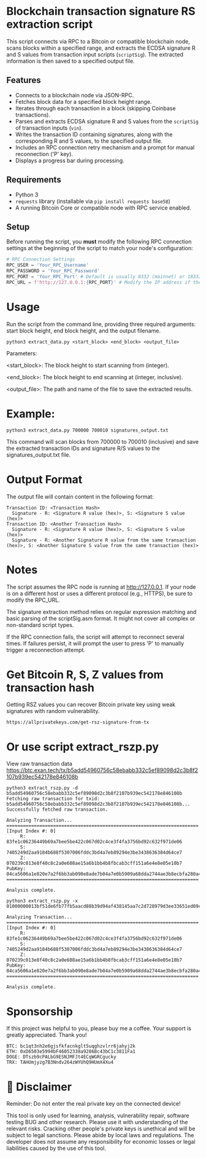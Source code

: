 # Blockchain transaction signature RS extraction script

This script connects via RPC to a Bitcoin or compatible blockchain node, scans blocks within a specified range, and extracts the ECDSA signature R and S values from transaction input scripts (`scriptSig`). The extracted information is then saved to a specified output file.

## Features

*   Connects to a blockchain node via JSON-RPC.
*   Fetches block data for a specified block height range.
*   Iterates through each transaction in a block (skipping Coinbase transactions).
*   Parses and extracts ECDSA signature R and S values from the `scriptSig` of transaction inputs (`vin`).
*   Writes the transaction ID containing signatures, along with the corresponding R and S values, to the specified output file.
*   Includes an RPC connection retry mechanism and a prompt for manual reconnection ('P' key).
*   Displays a progress bar during processing.

## Requirements

*   Python 3
*   `requests` library (installable via `pip install requests base58`)
*   A running Bitcoin Core or compatible node with RPC service enabled.

## Setup

Before running the script, you **must** modify the following RPC connection settings at the beginning of the script to match your node's configuration:

```python
# RPC Connection Settings
RPC_USER = 'Your_RPC_Username'
RPC_PASSWORD = 'Your_RPC_Password'
RPC_PORT = 'Your_RPC_Port' # Default is usually 8332 (mainnet) or 18332 (testnet)
RPC_URL = f'http://127.0.0.1:{RPC_PORT}' # Modify the IP address if the node is not on localhost
```
# Usage

Run the script from the command line, providing three required arguments: start block height, end block height, and the output filename.
```
python3 extract_data.py <start_block> <end_block> <output_file>
```



Parameters:

<start_block>: The block height to start scanning from (integer).

<end_block>: The block height to end scanning at (integer, inclusive).

<output_file>: The path and name of the file to save the extracted results.

# Example:
```
python3 extract_data.py 700000 700010 signatures_output.txt
```


This command will scan blocks from 700000 to 700010 (inclusive) and save the extracted transaction IDs and signature R/S values to the signatures_output.txt file.

# Output Format

The output file will contain content in the following format:
```
Transaction ID: <Transaction Hash>
  Signature - R: <Signature R value (hex)>, S: <Signature S value (hex)>
Transaction ID: <Another Transaction Hash>
  Signature - R: <Signature R value (hex)>, S: <Signature S value (hex)>
  Signature - R: <Another Signature R value from the same transaction (hex)>, S: <Another Signature S value from the same transaction (hex)>
```


# Notes

The script assumes the RPC node is running at http://127.0.0.1. If your node is on a different host or uses a different protocol (e.g., HTTPS), be sure to modify the RPC_URL.

The signature extraction method relies on regular expression matching and basic parsing of the scriptSig.asm format. It might not cover all complex or non-standard script types.

If the RPC connection fails, the script will attempt to reconnect several times. If failures persist, it will prompt the user to press 'P' to manually trigger a reconnection attempt.

# Get Bitcoin R, S, Z values from transaction hash

Getting RSZ values you can recover Bitcoin private key using weak signatures with random vulnerability.
```
https://allprivatekeys.com/get-rsz-signature-from-tx
```
# Or use script extract_rszp.py

View raw transaction data https://btc.exan.tech/tx/b5add54960756c58ebabb332c5ef89098d2c3b8f2107b939ec542178e846108b
```
python3 extract_rszp.py -d b5add54960756c58ebabb332c5ef89098d2c3b8f2107b939ec542178e846108b
Fetching raw transaction for txid: b5add54960756c58ebabb332c5ef89098d2c3b8f2107b939ec542178e846108b...
Successfully fetched raw transaction.

Analyzing Transaction...
======================================================================
[Input Index #: 0]
     R: 83fe1c06236449b69a7bee5be422c067d02c4ce3f4fa3756bd92c632f971de06
     S: 7405249d2aa9184b688f5307006fddc3bd4a7eb89294e3be3438636384d64ce7
     Z: 070239c013e8f40c8c2a0e608ae15a6b1bb4b8fbcab3cff151a6e4e8e05e10b7
PubKey: 04ca5606a1e820e7a2f6bb3ab090e8ade7b04a7e0b5909a68dda2744ae3b8ecbfa280a47639c811134d648e8ee8096c33b41611be509ebca837fbda10baaa1eb15
======================================================================

Analysis complete.

python3 extract_rszp.py -x 01000000013bf51de6fb77fb5aacd88b39d94af438145aa7c2d728979d3ee33651ed09c5fd000000008b48304502210083fe1c06236449b69a7bee5be422c067d02c4ce3f4fa3756bd92c632f971de0602207405249d2aa9184b688f5307006fddc3bd4a7eb89294e3be3438636384d64ce7014104ca5606a1e820e7a2f6bb3ab090e8ade7b04a7e0b5909a68dda2744ae3b8ecbfa280a47639c811134d648e8ee8096c33b41611be509ebca837fbda10baaa1eb15ffffffff01905f010000000000232103bec42e5d718b0e5b3853243c9bcf00dd671a335b0eb99fd8ca32f8d5784a9476ac00000000

Analyzing Transaction...
======================================================================
[Input Index #: 0]
     R: 83fe1c06236449b69a7bee5be422c067d02c4ce3f4fa3756bd92c632f971de06
     S: 7405249d2aa9184b688f5307006fddc3bd4a7eb89294e3be3438636384d64ce7
     Z: 070239c013e8f40c8c2a0e608ae15a6b1bb4b8fbcab3cff151a6e4e8e05e10b7
PubKey: 04ca5606a1e820e7a2f6bb3ab090e8ade7b04a7e0b5909a68dda2744ae3b8ecbfa280a47639c811134d648e8ee8096c33b41611be509ebca837fbda10baaa1eb15
======================================================================

Analysis complete.

```
# Sponsorship
If this project was helpful to you, please buy me a coffee. Your support is greatly appreciated. Thank you!
```
BTC: bc1qt3nh2e6gjsfkfacnkglt5uqghzvlrr6jahyj2k
ETH: 0xD6503e5994bF46052338a9286Bc43bC1c3811Fa1
DOGE: DTszb9cPALbG9ESNJMFJt4ECqWGRCgucky
TRX: TAHUmjyzg7B3Nndv264zWYUhQ9HUmX4Xu4
```

# 📜 Disclaimer
Reminder: Do not enter the real private key on the connected device!

This tool is only used for learning, analysis, vulnerability repair, software testing BUG and other research. Please use it with understanding of the relevant risks. Cracking other people's private keys is unethical and will be subject to legal sanctions. Please abide by local laws and regulations. The developer does not assume any responsibility for economic losses or legal liabilities caused by the use of this tool.

